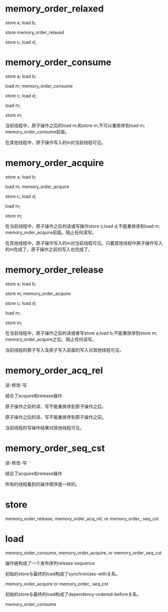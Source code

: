 # memory_order_relaxed

store a;
load b;

store memory_order_relaxed

store c;
load d;


# memory_order_consume


store a;
load b;

load m; memory_order_consume

store c;
load d;

load m;

store m;

当前线程中，原子操作之后的load m;和store m;不可以重排序到load m; memory_order_consume前面。

在其他线程中，原子操作写入的m对当前线程可见。

# memory_order_acquire

store a;
load b;

load m; memory_order_acquire

store c;
load d;

load m;

store m;

在当前线程中，原子操作之后的读或写操作store c;load d;不能重排序到load m; memory_order_acquire前面。阻止任何读写。

在其他线程中，原子操作写入的m对当前线程可见。只要其他线程中原子操作写入的m完成了，原子操作之前的写入也完成了。

# memory_order_release

store a;
load b;

store m; memory_order_acquire

store c;
load d;

load m;

store m;


在当前线程中，原子操作之前的读或者写store a;load b;不能重排序到store m; memory_order_acquire之后。阻止任何读写。

当前线程的原子写入及原子写入前面的写入对其他线程可见。


# memory_order_acq_rel

读-修改-写

结合了acquire和release操作

原子操作之前的读、写不能重排序到原子操作之后。

原子操作之后的读、写不能重排序到原子操作之前。

当前线程的写操作结果对其他线程可见。

# memory_order_seq_cst

读-修改-写

结合了acquire和release操作

所有的线程看到的操作顺序是一样的。






# store

memory_order_release, memory_order_acq_rel, or memory_order_ seq_cst


# load

memory_order_consume, memory_order_acquire, or memory_order_seq_cst


操作链构成了一个发布序列release sequence

初始的store与最终的load构成了synchronizes-with关系。

memory_order_acquire or memory_order_ seq_cst

初始的store与最终的load构成了dependency-ordered-before关系。

memory_order_consume

